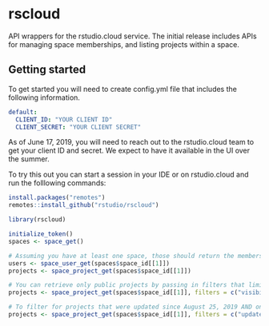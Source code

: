 # rscloud
API wrappers for the rstudio.cloud service.  The initial release includes APIs for managing space memberships, and listing projects within a space. 

## Getting started

To get started you will need to create config.yml file that includes the following information. 

```yaml
default:
  CLIENT_ID: "YOUR CLIENT ID"
  CLIENT_SECRET: "YOUR CLIENT SECRET" 
```
As of June 17, 2019, you will need to reach out to the rstudio.cloud team to get your client ID and secret.  We expect to have it available in the UI over the summer.


To try this out you can start a session in your IDE or on rstudio.cloud and run the folllowing commands:

```R
install.packages("remotes")
remotes::install_github("rstudio/rscloud")

library(rscloud)

initialize_token()
spaces <- space_get()

# Assuming you have at least one space, those should return the members and the projects in the space
users <- space_user_get(spaces$space_id[[1]])
projects <- space_project_get(spaces$space_id[[1]])

# You can retrieve only public projects by passing in filters that limit visibility
projects <- space_project_get(spaces$space_id[[1]], filters = c("visibility:public"))

# To filter for projects that were updated since August 25, 2019 AND ones that are public by combining them in the filters
projects <- space_project_get(spaces$space_id[[1]], filters = c("updated_time:gt:2017-08-25T00:00:00", "visibility:public"))

```

